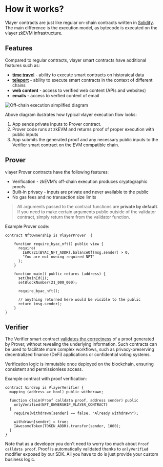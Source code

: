 # How it works?
Vlayer contracts are just like regular on-chain contracts written in [Solidity](https://soliditylang.org). The main difference is the execution model, as bytecode is executed on the vlayer zkEVM infrastructure. 

## Features

Compared to regular contracts, vlayer smart contracts have additional features such as:
* **[time travel](/features/time-travel.html)** - ability to execute smart contracts on historaical data
* **[teleport](/features/teleport.html)** - ability to execute smart contracts in the context of different chains
* **web content** - access to verified web content (APIs and websites)
* **emails** - access to verfied content of email

![Off-chain execution simplified diagram](/images/offchain-execution.png)

Above diagram ilustrates how typical vlayer execution flow looks:
1. App sends private inputs to Prover contract. 
1. Prover code runs at zkEVM and returns proof of proper execution with public inputs
1. App submits the generated proof and any necessary public inputs to the Verifier smart contract on the EVM compatible chain.

## Prover

vlayer Prover contracts have the following features:
* Verification - zkEVM's off-chain execution produces cryptographic proofs
* Built-in privacy - inputs are private and never available to the public
* No gas fees and no transaction size limits

> All arguments passed to the contract functions are **private by default**. 
If you need to make certain arguments public outside of the validator contract, simply return them from the validator function.

Example Prover code: 

```solidity
contract NftOwnership is VlayerProver  {

    function require_byac_nft() public view {
      require(
        IERC721(BYAC_NFT_ADDR).balanceOf(msg.sender) > 0, 
        "You are not owning required NFT"
      );
    } 

    function main() public returns (address) {  
      setChainId(1); 
      setBlockNumber(21_000_000); 

      require_byac_nft();

      // anything returned here would be visible to the public
      return (msg.sender); 
    }
}
```

## Verifier 

The Verifier smart contract [validates the correctness](/appendix/architecture/solidity.html) of a proof generated by Prover, without revealing the underlying information. Such contracts can be used to facilitate more complex workflows, such as privacy-preserving decentralized finance (DeFi) applications or confidential voting systems.

Verification logic is immutable once deployed on the blockchain, ensuring consistent and permissionless access.

Example contract with proof verification: 

```solidity
contract Airdrop is VlayerVerifier {
  mapping (address => bool) public withdrawn;

  function claim(Proof calldata proof, address sender) public 
    onlyVerified(NFT_OWNERSHIP_VLAYER_CONTRACT) 
  {
    require(withdrawn[sender] == false, "Already withdrawn");

    withdrawn[sender] = true;
    IAwesomeToken(TOKEN_ADDR).transfer(sender, 1000);
  }
}
```

Note that as a developer you don't need to worry too much about `Proof calldata proof`. Proof is automatically validated thanks to `onlyVerified` modifier exposed by our SDK.
All you have to do is just provide your custom business logic.

